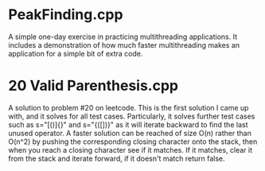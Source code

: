 # PeakFinding.cpp
A simple one-day exercise in practicing multithreading applications. It includes a demonstration of how much faster multithreading makes an application for a simple bit of extra code.

# 20 Valid Parenthesis.cpp
A solution to problem #20 on leetcode. This is the first solution I came up with, and it solves for all test cases. Particularly, it solves further test cases such as s="[()]{}" and s="{([])}" as it will iterate backward to find the last unused operator. A faster solution can be reached of size O(n) rather than O(n^2) by pushing the corresponding closing character onto the stack, then when you reach a closing character see if it matches. If it matches, clear it from the stack and iterate forward, if it doesn't match return false.
